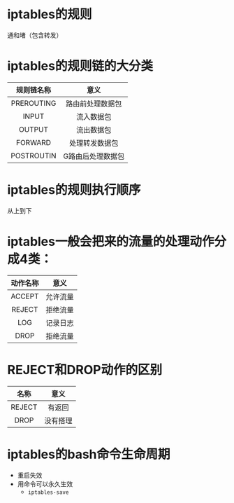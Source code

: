 # iptables的规则  
通和堵（包含转发）  

# iptables的规则链的大分类  
| 规则链名称 | 意义 |  
|:----------:|:----------------:|  
| PREROUTING | 路由前处理数据包 |  
| INPUT | 流入数据包 |  
| OUTPUT | 流出数据包 |  
| FORWARD | 处理转发数据包 |  
| POSTROUTIN | G路由后处理数据包 |  

# iptables的规则执行顺序  
从上到下  

# iptables一般会把来的流量的处理动作分成4类：  
|动作名称|意义|  
|:------:|:-------:|  
| ACCEPT | 允许流量|  
| REJECT | 拒绝流量|  
| LOG | 记录日志|  
| DROP | 拒绝流量|  

# REJECT和DROP动作的区别  
|名称|意义|  
|:------:|:-------:|  
| REJECT | 有返回|  
| DROP | 没有搭理|  

# iptables的bash命令生命周期
+ 重启失效  
+ 用命令可以永久生效  
    + `iptables-save`   
